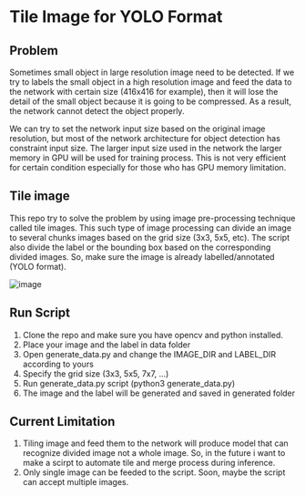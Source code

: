 # Tile Image for YOLO Format

## Problem
Sometimes small object in large resolution image need to be detected. If we try to labels the small object in a high resolution image and feed the data to the network with certain size (416x416 for example), then it will lose the detail of the small object because it is going to be compressed. As a result, the network cannot detect the object properly. 

We can try to set the network input size based on the original image resolution, but most of the network architecture for object detection has constraint input size. The larger input size used in the network the larger memory in GPU will be used for training process. This is not very efficient for certain condition especially for those who has GPU memory limitation. 

## Tile image
This repo try to solve the problem by using image pre-processing technique called tile images. This such type of image processing can divide an image to several chunks images based on the grid size (3x3, 5x5, etc). The script also divide the label or the bounding box based on the corresponding divided images. So, make sure the image is already labelled/annotated (YOLO format). 

![image](https://github.com/ismarapw/tile-image-yolo/assets/76652264/0618187d-4a50-4f08-9369-a3bb3830b88c)

## Run Script
1. Clone the repo and make sure you have opencv and python installed.
2. Place your image and the label in data folder
3. Open generate_data.py and change the IMAGE_DIR and LABEL_DIR according to yours
4. Specify the grid size (3x3, 5x5, 7x7, ...)
5. Run generate_data.py script (python3 generate_data.py)
6. The image and the label will be generated and saved in generated folder

## Current Limitation
1. Tiling image and feed them to the network will produce model that can recognize divided image not a whole image. So, in the future i want to make a scirpt to automate tile and merge process during inference.
2. Only single image can be feeded to the script. Soon, maybe the script can accept multiple images.
